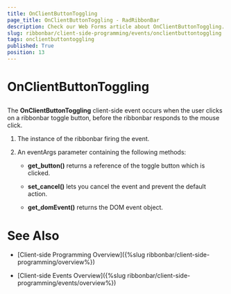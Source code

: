 ```yaml
---
title: OnClientButtonToggling
page_title: OnClientButtonToggling - RadRibbonBar
description: Check our Web Forms article about OnClientButtonToggling.
slug: ribbonbar/client-side-programming/events/onclientbuttontoggling
tags: onclientbuttontoggling
published: True
position: 13
---
```


# OnClientButtonToggling



## 

The **OnClientButtonToggling** client-side event occurs when the user clicks on a ribbonbar toggle button, before the ribbonbar responds to the mouse click.

1. The instance of the ribbonbar firing the event.

1. An eventArgs parameter containing the following methods:

	* **get_button()** returns a reference of the toggle button which is clicked.

	* **set_cancel()** lets you cancel the event and prevent the default action.

	* **get_domEvent()** returns the DOM event object.

# See Also

 * [Client-side Programming Overview]({%slug ribbonbar/client-side-programming/overview%})

 * [Client-side Events Overview]({%slug ribbonbar/client-side-programming/events/overview%})
